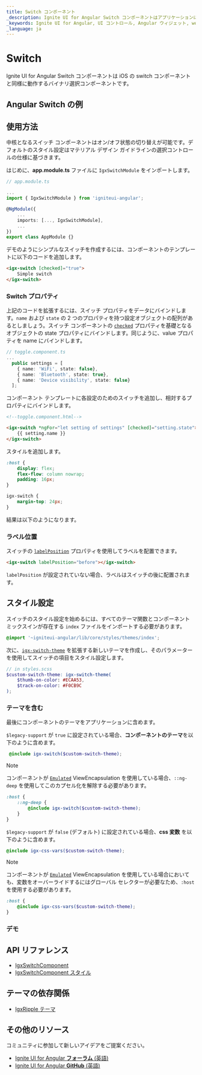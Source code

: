 ```yaml
---
title: Switch コンポーネント
_description: Ignite UI for Angular Switch コンポーネントはアプリケーションにバイナリ有効/無効または true/false のデータ入力関数を追加します。
_keywords: Ignite UI for Angular, UI コントロール, Angular ウィジェット, web ウィジェット, UI ウィジェット, Angular, ネイティブ Angular コンポーネント スィート, ネイティブ Angular コントロール, ネイティブ Angular コンポーネント ライブラリ, Angular Switch コンポーネント, Angular Switch コントロール
_language: ja
---
```


# Switch
<p class="highlight">Ignite UI for Angular Switch コンポーネントは iOS の switch コンポーネントと同様に動作するバイナリ選択コンポーネントです。</p>
<div class="divider"></div>

## Angular Switch の例

<code-view style="height:200px" 
           data-demos-base-url="{environment:demosBaseUrl}" 
           iframe-src="{environment:demosBaseUrl}/data-entries/switch-sample-1" alt="Angular Switch の例">
</code-view>

<div class="divider--half"></div>

## 使用方法

中核となるスイッチ コンポーネントはオン/オフ状態の切り替えが可能です。デフォルトのスタイル設定はマテリアル デザイン ガイドラインの選択コントロールの仕様に基づきます。

はじめに、**app.module.ts** ファイルに `IgxSwitchModule` をインポートします。

```typescript
// app.module.ts

...
import { IgxSwitchModule } from 'igniteui-angular';

@NgModule({
    ...
    imports: [..., IgxSwitchModule],
    ...
})
export class AppModule {}
```

デモのようにシンプルなスイッチを作成するには、コンポーネントのテンプレートに以下のコードを追加します。

```html
<igx-switch [checked]="true">
    Simple switch
</igx-switch>
```

### Switch プロパティ

上記のコードを拡張するには、スイッチ プロパティをデータにバインドします。`name` および `state` の 2 つのプロパティを持つ設定オブジェクトの配列があるとしましょう。スイッチ コンポーネントの [`checked`]({environment:angularApiUrl}/classes/igxswitchcomponent.html#checked) プロパティを基礎となるオブジェクトの state プロパティにバインドします。同じように、value プロパティを name にバインドします。

```typescript
// toggle.component.ts
...
  public settings = [
    { name: 'WiFi', state: false},
    { name: 'Bluetooth', state: true},
    { name: 'Device visibility', state: false}
  ];

```
コンポーネント テンプレートに各設定のためのスイッチを追加し、相対するプロパティにバインドします。

```html
<!--toggle.component.html-->

<igx-switch *ngFor="let setting of settings" [checked]="setting.state">
    {{ setting.name }}
</igx-switch>
```

スタイルを追加します。

```scss
:host {
    display: flex;
    flex-flow: column nowrap;
    padding: 16px;
}

igx-switch {
    margin-top: 24px;
}
```

結果は以下のようになります。


<code-view style="height: 200px" 
           data-demos-base-url="{environment:demosBaseUrl}" 
           iframe-src="{environment:demosBaseUrl}/data-entries/switch-sample-2" >
</code-view>


### ラベル位置

スイッチの [`labelPosition`]({environment:angularApiUrl}/classes/igxswitchcomponent.html#labelposition) プロパティを使用してラベルを配置できます。

```html
<igx-switch labelPosition="before"></igx-switch>
```

`labelPosition` が設定されていない場合、ラベルはスイッチの後に配置されます。

## スタイル設定

スイッチのスタイル設定を始めるには、すべてのテーマ関数とコンポーネント ミックスインが存在する `index` ファイルをインポートする必要があります。

```scss
@import '~igniteui-angular/lib/core/styles/themes/index';
``` 

次に、[`igx-switch-theme`]({environment:sassApiUrl}/index.html#function-igx-switch-theme) を拡張する新しいテーマを作成し、そのパラメーターを使用してスイッチの項目をスタイル設定します。

```scss
// in styles.scss
$custom-switch-theme: igx-switch-theme(
    $thumb-on-color: #ECAA53,
    $track-on-color: #F0CB9C
);
```

### テーマを含む

<div class="divider"></div>

最後にコンポーネントのテーマをアプリケーションに含めます。

`$legacy-support` が `true` に設定されている場合、**コンポーネントのテーマ**を以下のように含めます。

```scss
 @include igx-switch($custom-switch-theme);
```
>[!NOTE]
>コンポーネントが [`Emulated`](themes/sass/component-themes.md#表示のカプセル化) ViewEncapsulation を使用している場合、`::ng-deep` を使用してこのカプセル化を解除する必要があります。

```scss
:host {
    ::ng-deep {
        @include igx-switch($custom-switch-theme);
    }
}
```

<div class="divider"></div>

`$legacy-support` が `false` (デフォルト) に設定されている場合、**css 変数** を以下のように含めます。

```scss
@include igx-css-vars($custom-switch-theme);
```

>[!NOTE]
>コンポーネントが [`Emulated`](themes/sass/component-themes.md#表示のカプセル化) ViewEncapsulation を使用している場合においても、変数をオーバーライドするにはグローバル セレクターが必要なため、`:host` を使用する必要があります。

```scss
:host {
    @include igx-css-vars($custom-switch-theme);
}
```
### デモ


<code-view style="height: 200px" 
           data-demos-base-url="{environment:demosBaseUrl}" 
           iframe-src="{environment:demosBaseUrl}/data-entries/switch-styling" >
</code-view>


<div class="divider--half"></div>

## API リファレンス
<div class="divider--half"></div>

* [IgxSwitchComponent]({environment:angularApiUrl}/classes/igxswitchcomponent.html)
* [IgxSwitchComponent スタイル]({environment:sassApiUrl}/index.html#function-igx-switch-theme)

## テーマの依存関係
* [IgxRipple テーマ]({environment:sassApiUrl}/index.html#function-igx-ripple-theme)

## その他のリソース
<div class="divider--half"></div>

コミュニティに参加して新しいアイデアをご提案ください。

* [Ignite UI for Angular **フォーラム** (英語)](https://www.infragistics.com/community/forums/f/ignite-ui-for-angular)
* [Ignite UI for Angular **GitHub** (英語)](https://github.com/IgniteUI/igniteui-angular)
